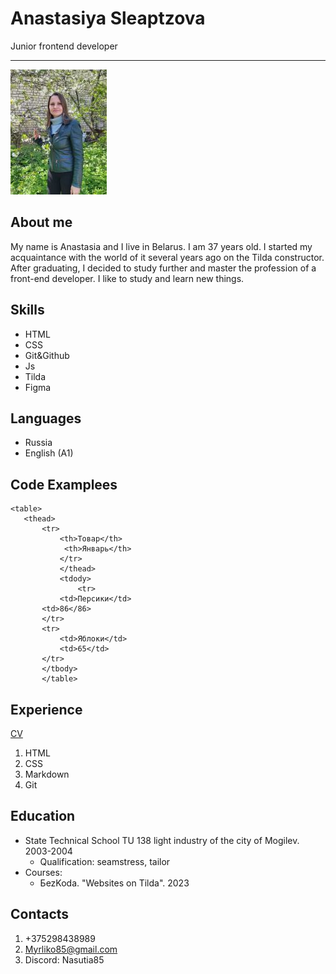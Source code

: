 # **Anastasiya  Sleaptzova**
Junior frontend developer
*************************


![photo_cv.jpg](photo_cv.jpg)

## **About me**
My name is Anastasia and I live in Belarus. I am 37 years old. I started my acquaintance with the world of it several years ago on the Tilda constructor. After graduating, I decided to study further and master the profession of a front-end developer. I like to study and learn new things.


## **Skills**
+ HTML
+ CSS
+ Git&Github
+ Js
+ Tilda
+ Figma


## **Languages**
+ Russia
+ English (A1)


## **Code Examplees**
 ```
 <table>
    <thead>
        <tr> 
            <th>Товар</th>
             <th>Январь</th>   
            </tr>
            </thead>
            <tdody>
                <tr>
            <td>Персики</td>
        <td>86</86>
        </tr>
        <tr>
            <td>Яблоки</td>
            <td>65</td>
        </tr>
        </tbody>
        </table>
```


## **Experience**
[CV](https://Nasutia85.github.io/rsschool-cv/)
1. HTML
2. CSS
3. Markdown
4. Git


## **Education**
* State Technical School TU 138 light industry of the city of Mogilev. 2003-2004
    + Qualification: seamstress, tailor
* Courses:
    + БezKoda. "Websites on Tilda". 2023


## **Contacts**
1. +375298438989
2. Myrliko85@gmail.com
3. Discord: Nasutia85












